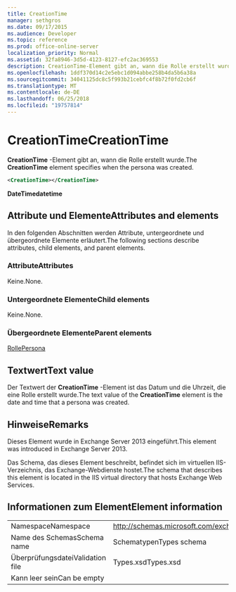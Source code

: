 ```yaml
---
title: CreationTime
manager: sethgros
ms.date: 09/17/2015
ms.audience: Developer
ms.topic: reference
ms.prod: office-online-server
localization_priority: Normal
ms.assetid: 32fa8946-3d5d-4123-8127-efc2ac369553
description: CreationTime-Element gibt an, wann die Rolle erstellt wurde.
ms.openlocfilehash: 1ddf370d14c2e5ebc1d094abbe258b4da5b6a38a
ms.sourcegitcommit: 34041125dc8c5f993b21cebfc4f8b72f0fd2cb6f
ms.translationtype: MT
ms.contentlocale: de-DE
ms.lasthandoff: 06/25/2018
ms.locfileid: "19757814"
---
```

# <a name="creationtime"></a><span data-ttu-id="fa517-103">CreationTime</span><span class="sxs-lookup"><span data-stu-id="fa517-103">CreationTime</span></span>

<span data-ttu-id="fa517-104">**CreationTime** -Element gibt an, wann die Rolle erstellt wurde.</span><span class="sxs-lookup"><span data-stu-id="fa517-104">The **CreationTime** element specifies when the persona was created.</span></span> 
  
```XML
<CreationTime></CreationTime>
```

 <span data-ttu-id="fa517-105">**DateTime**</span><span class="sxs-lookup"><span data-stu-id="fa517-105">**datetime**</span></span>
## <a name="attributes-and-elements"></a><span data-ttu-id="fa517-106">Attribute und Elemente</span><span class="sxs-lookup"><span data-stu-id="fa517-106">Attributes and elements</span></span>

<span data-ttu-id="fa517-107">In den folgenden Abschnitten werden Attribute, untergeordnete und übergeordnete Elemente erläutert.</span><span class="sxs-lookup"><span data-stu-id="fa517-107">The following sections describe attributes, child elements, and parent elements.</span></span>
  
### <a name="attributes"></a><span data-ttu-id="fa517-108">Attribute</span><span class="sxs-lookup"><span data-stu-id="fa517-108">Attributes</span></span>

<span data-ttu-id="fa517-109">Keine.</span><span class="sxs-lookup"><span data-stu-id="fa517-109">None.</span></span>
  
### <a name="child-elements"></a><span data-ttu-id="fa517-110">Untergeordnete Elemente</span><span class="sxs-lookup"><span data-stu-id="fa517-110">Child elements</span></span>

<span data-ttu-id="fa517-111">Keine.</span><span class="sxs-lookup"><span data-stu-id="fa517-111">None.</span></span>
  
### <a name="parent-elements"></a><span data-ttu-id="fa517-112">Übergeordnete Elemente</span><span class="sxs-lookup"><span data-stu-id="fa517-112">Parent elements</span></span>

[<span data-ttu-id="fa517-113">Rolle</span><span class="sxs-lookup"><span data-stu-id="fa517-113">Persona</span></span>](persona.md)
  
## <a name="text-value"></a><span data-ttu-id="fa517-114">Textwert</span><span class="sxs-lookup"><span data-stu-id="fa517-114">Text value</span></span>

<span data-ttu-id="fa517-115">Der Textwert der **CreationTime** -Element ist das Datum und die Uhrzeit, die eine Rolle erstellt wurde.</span><span class="sxs-lookup"><span data-stu-id="fa517-115">The text value of the **CreationTime** element is the date and time that a persona was created.</span></span> 
  
## <a name="remarks"></a><span data-ttu-id="fa517-116">Hinweise</span><span class="sxs-lookup"><span data-stu-id="fa517-116">Remarks</span></span>

<span data-ttu-id="fa517-117">Dieses Element wurde in Exchange Server 2013 eingeführt.</span><span class="sxs-lookup"><span data-stu-id="fa517-117">This element was introduced in Exchange Server 2013.</span></span>
  
<span data-ttu-id="fa517-118">Das Schema, das dieses Element beschreibt, befindet sich im virtuellen IIS-Verzeichnis, das Exchange-Webdienste hostet.</span><span class="sxs-lookup"><span data-stu-id="fa517-118">The schema that describes this element is located in the IIS virtual directory that hosts Exchange Web Services.</span></span>
  
## <a name="element-information"></a><span data-ttu-id="fa517-119">Informationen zum Element</span><span class="sxs-lookup"><span data-stu-id="fa517-119">Element information</span></span>

|||
|:-----|:-----|
|<span data-ttu-id="fa517-120">Namespace</span><span class="sxs-lookup"><span data-stu-id="fa517-120">Namespace</span></span>  <br/> |http://schemas.microsoft.com/exchange/services/2006/types  <br/> |
|<span data-ttu-id="fa517-121">Name des Schemas</span><span class="sxs-lookup"><span data-stu-id="fa517-121">Schema name</span></span>  <br/> |<span data-ttu-id="fa517-122">Schematypen</span><span class="sxs-lookup"><span data-stu-id="fa517-122">Types schema</span></span>  <br/> |
|<span data-ttu-id="fa517-123">Überprüfungsdatei</span><span class="sxs-lookup"><span data-stu-id="fa517-123">Validation file</span></span>  <br/> |<span data-ttu-id="fa517-124">Types.xsd</span><span class="sxs-lookup"><span data-stu-id="fa517-124">Types.xsd</span></span>  <br/> |
|<span data-ttu-id="fa517-125">Kann leer sein</span><span class="sxs-lookup"><span data-stu-id="fa517-125">Can be empty</span></span>  <br/> ||
   

